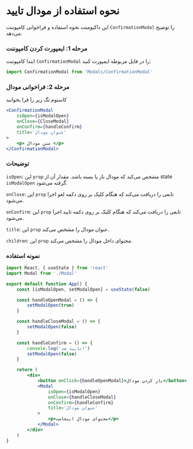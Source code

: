 # نحوه استفاده از مودال تایید

این داکیومنت نحوه استفاده و فراخوانی کامپوننت `ConfirmationModal` را توضیح می‌دهد.

### مرحله 1: ایمپورت کردن کامپوننت

ابتدا کامپوننت `ConfirmationModal` را در فایل مربوطه ایمپورت کنید:

```jsx
import ConfirmationModal from 'Modals/ConfirmationModal'
```

### مرحله 2: فراخوانی مودال

کاستوم تگ زیر را فرا بخوانید

```jsx
<ConfirmationModal
	isOpen={isModalOpen}
	onClose={CloseModal}
	onConfirm={handleConfirm}
	title='عنوان مودال'
>
	<p> متن مودال </p>
</ConfirmationModal>
```

### توضیحات

`isOpen`: این `prop` مشخص می‌کند که مودال باز یا بسته باشد. مقدار آن از state `isModalOpen` گرفته می‌شود.

`onClose`: این `prop` تابعی را دریافت می‌کند که هنگام کلیک بر روی دکمه لغو اجرا می‌شود.

`onConfirm`: این `prop` تابعی را دریافت می‌کند که هنگام کلیک بر روی دکمه تایید اجرا می‌شود.

`title`: این `prop` عنوان مودال را مشخص می‌کند.

`children`: این `prop` محتوای داخل مودال را مشخص می‌کند.

### نمونه استفاده

```jsx
import React, { useState } from 'react'
import Modal from './Modal'

export default function App() {
	const [isModalOpen, setModalOpen] = useState(false)

	const handleOpenModal = () => {
		setModalOpen(true)
	}

	const handleCloseModal = () => {
		setModalOpen(false)
	}

	const handleConfirm = () => {
		console.log('تایید شد!')
		setModalOpen(false)
	}

	return (
		<div>
			<button onClick={handleOpenModal}>باز کردن مودال</button>
			<Modal
				isOpen={isModalOpen}
				onClose={handleCloseModal}
				onConfirm={handleConfirm}
				title='عنوان مودال'
			>
				<p>محتوای مودال اینجاست</p>
			</Modal>
		</div>
	)
}
```
